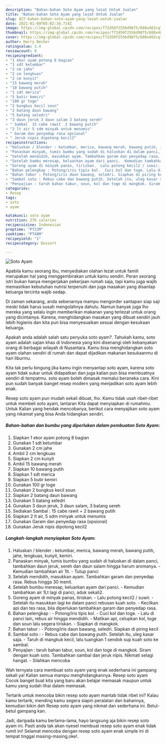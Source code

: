 ```yaml
---
description: "Bahan-bahan Soto Ayam yang lezat Untuk Jualan"
title: "Bahan-bahan Soto Ayam yang lezat Untuk Jualan"
slug: 827-bahan-bahan-soto-ayam-yang-lezat-untuk-jualan
date: 2021-01-09T05:02:34.714Z
image: https://img-global.cpcdn.com/recipes/f72d50f2556d9875/680x482cq70/soto-ayam-foto-resep-utama.jpg
thumbnail: https://img-global.cpcdn.com/recipes/f72d50f2556d9875/680x482cq70/soto-ayam-foto-resep-utama.jpg
cover: https://img-global.cpcdn.com/recipes/f72d50f2556d9875/680x482cq70/soto-ayam-foto-resep-utama.jpg
author: Harry Becker
ratingvalue: 3.4
reviewcount: 9
recipeingredient:
- "1 ekor ayam potong 8 bagian"
- "1 sdt ketumbar"
- "2 cm jahe"
- "2 cm lengkuas"
- "2 cm kunyit"
- "15 bawang merah"
- "10 bawang putih"
- "1 sdt merica"
- "5 butir kemiri"
- "100 gr toge"
- "2 bungkus kecil soun"
- "2 batang daun bawang"
- "5 batang seledri"
- "3 daun jeruk 3 daun salam 3 batang sereh"
- " Sambal  15 cabe rawit  2 bawang putih"
- "2 lt air 5 sdm minyak untuk menumis"
- " Garam dan penyedap rasa opsional"
- " Jeruk nipis dipotong kecil2"
recipeinstructions:
- "Haluskan / blender : ketumbar, merica, bawang merah, bawang putih, jahe, lengkuas, kunyit, kemiri."
- "Panaskan minyak, tumis bumbu yang sudah di haluskan di dalam panci, tambahkan daun jeruk, sereh dan daun salam hingga harum aromanya.  Kemudian tambahkan air 1lt.  Tutup panci"
- "Setelah mendidih, masukkan ayam. Tambahkan garam dan penyedap rasa. Rebus hingga 30 menit."
- "Setelah bumbu meresap, keluarkan ayam dari panci.  Kemudian tambahkan air 1Lt lagi di panci, aduk sekali2."
- "Goreng ayam di minyak panas, tiriskan.  Lalu potong kecil2 / suwir.  Setelah itu masukkan lagi ke dalam panci rebusan kuah soto.  Kecilkan api dan tes rasa, bila diperlukan tambahkan garam dan penyedap rasa."
- "Bahan pelengkap : Potong/iris tipis kol.  Cuci kol dan toge. Lalu di panci lain, rebus air hingga mendidih.  Matikan api, celupkan kol, toge dan soun lalu segera tiriskan. Siapkan di mangkok."
- "Bahan tabur : Potong/iris daun bawang, seledri. Siapkan di piring kecil"
- "Sambal soto : Rebus cabe dan bawang putih. Setelah itu, uleg kasar saja.  Taruh di mangkuk kecil, lalu tuangkan 1 sendok sup kuah soto ke sambal."
- "Penyajian : taruh bahan tabur, soun, kol dan toge di mangkok. Siram dengan kuah soto. Tambahkan sambal dan jeruk nipis. Nikmati selagi hangat. Silahkan mencoba"
categories:
- Resep
tags:
- soto
- ayam

katakunci: soto ayam 
nutrition: 276 calories
recipecuisine: Indonesian
preptime: "PT23M"
cooktime: "PT48M"
recipeyield: "1"
recipecategory: Dessert

---
```



![Soto Ayam](https://img-global.cpcdn.com/recipes/f72d50f2556d9875/680x482cq70/soto-ayam-foto-resep-utama.jpg)

Apabila kamu seorang ibu, menyediakan olahan lezat untuk famili merupakan hal yang menggembirakan untuk kamu sendiri. Peran seorang istri bukan hanya mengerjakan pekerjaan rumah saja, tapi kamu juga wajib memastikan kebutuhan nutrisi terpenuhi dan juga masakan yang disantap keluarga tercinta wajib sedap.

Di zaman  sekarang, anda sebenarnya mampu mengorder santapan siap saji meski tidak harus susah mengolahnya dahulu. Namun banyak juga lho mereka yang selalu ingin memberikan makanan yang terlezat untuk orang yang dicintainya. Karena, menghidangkan masakan yang dibuat sendiri jauh lebih higienis dan kita pun bisa menyesuaikan sesuai dengan kesukaan keluarga. 



Apakah anda adalah salah satu penyuka soto ayam?. Tahukah kamu, soto ayam adalah sajian khas di Indonesia yang kini disenangi oleh kebanyakan orang di berbagai wilayah di Nusantara. Kamu bisa menghidangkan soto ayam olahan sendiri di rumah dan dapat dijadikan makanan kesukaanmu di hari liburmu.

Kita tak perlu bingung jika kamu ingin menyantap soto ayam, karena soto ayam tidak sukar untuk didapatkan dan juga kalian pun bisa membuatnya sendiri di tempatmu. soto ayam boleh dimasak memalui beraneka cara. Kini pun sudah banyak banget resep modern yang menjadikan soto ayam lebih enak.

Resep soto ayam pun mudah sekali dibuat, lho. Kamu tidak usah ribet-ribet untuk membeli soto ayam, lantaran Kita dapat menyiapkan di rumahmu. Untuk Kalian yang hendak mencobanya, berikut cara menyajikan soto ayam yang nikamat yang bisa Anda hidangkan sendiri.

<!--inarticleads1-->

##### Bahan-bahan dan bumbu yang diperlukan dalam pembuatan Soto Ayam:

1. Siapkan 1 ekor ayam potong 8 bagian
1. Gunakan 1 sdt ketumbar
1. Gunakan 2 cm jahe
1. Ambil 2 cm lengkuas
1. Siapkan 2 cm kunyit
1. Ambil 15 bawang merah
1. Siapkan 10 bawang putih
1. Siapkan 1 sdt merica
1. Siapkan 5 butir kemiri
1. Gunakan 100 gr toge
1. Gunakan 2 bungkus kecil soun
1. Siapkan 2 batang daun bawang
1. Gunakan 5 batang seledri
1. Gunakan 3 daun jeruk, 3 daun salam, 3 batang sereh
1. Sediakan  Sambal : 15 cabe rawit + 2 bawang putih
1. Siapkan 2 lt air, 5 sdm minyak untuk menumis
1. Gunakan  Garam dan penyedap rasa (opsional)
1. Gunakan  Jeruk nipis dipotong kecil2




<!--inarticleads2-->

##### Langkah-langkah menyiapkan Soto Ayam:

1. Haluskan / blender : ketumbar, merica, bawang merah, bawang putih, jahe, lengkuas, kunyit, kemiri.
1. Panaskan minyak, tumis bumbu yang sudah di haluskan di dalam panci, tambahkan daun jeruk, sereh dan daun salam hingga harum aromanya.  - Kemudian tambahkan air 1lt.  - Tutup panci
1. Setelah mendidih, masukkan ayam. Tambahkan garam dan penyedap rasa. Rebus hingga 30 menit.
1. Setelah bumbu meresap, keluarkan ayam dari panci.  - Kemudian tambahkan air 1Lt lagi di panci, aduk sekali2.
1. Goreng ayam di minyak panas, tiriskan.  - Lalu potong kecil2 / suwir.  - Setelah itu masukkan lagi ke dalam panci rebusan kuah soto.  - Kecilkan api dan tes rasa, bila diperlukan tambahkan garam dan penyedap rasa.
1. Bahan pelengkap : - Potong/iris tipis kol.  - Cuci kol dan toge. - Lalu di panci lain, rebus air hingga mendidih.  - Matikan api, celupkan kol, toge dan soun lalu segera tiriskan. - Siapkan di mangkok.
1. Bahan tabur : - Potong/iris daun bawang, seledri. Siapkan di piring kecil
1. Sambal soto : - Rebus cabe dan bawang putih. Setelah itu, uleg kasar saja.  - Taruh di mangkuk kecil, lalu tuangkan 1 sendok sup kuah soto ke sambal.
1. Penyajian : taruh bahan tabur, soun, kol dan toge di mangkok. Siram dengan kuah soto. Tambahkan sambal dan jeruk nipis. Nikmati selagi hangat. - Silahkan mencoba




Wah ternyata cara membuat soto ayam yang enak sederhana ini gampang sekali ya! Kalian semua mampu menghidangkannya. Resep soto ayam Cocok banget buat kita yang baru akan belajar memasak maupun untuk kamu yang sudah lihai dalam memasak.

Tertarik untuk mencoba bikin resep soto ayam mantab tidak ribet ini? Kalau kamu tertarik, mending kamu segera siapin peralatan dan bahannya, kemudian bikin deh Resep soto ayam yang nikmat dan sederhana ini. Betul-betul gampang kan. 

Jadi, daripada kamu berlama-lama, hayo langsung aja bikin resep soto ayam ini. Pasti anda tak akan nyesel membuat resep soto ayam enak tidak rumit ini! Selamat mencoba dengan resep soto ayam enak simple ini di tempat tinggal masing-masing,oke!.

